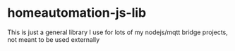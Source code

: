 # homeautomation-js-lib

This is just a general library I use for lots of my nodejs/mqtt bridge projects, not meant to be used externally
